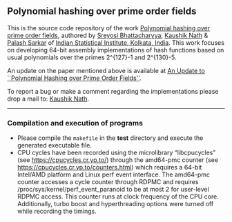 ## Polynomial hashing over prime order fields

This is the source code repository of the work [Polynomial hashing over prime order fields](https://www.aimsciences.org/article/doi/10.3934/amc.2024001), authored by [Sreyosi Bhattacharyya](bhattacharyya.sreyosi@gmail.com), [Kaushik Nath](kaushik.nath@yahoo.in) & [Palash Sarkar](palash@isical.ac.in) of [Indian Statistical Institute, Kolkata, India](https://www.isical.ac.in).
This work focuses on developing 64-bit assembly implementations of hash functions based on usual polynomials over the primes 2^{127}-1 and 2^{130}-5.

An update on the paper mentioned above is available at [An Update to ``Polynomial Hashing over Prime Order Fields''](https://eprint.iacr.org/2025/1224).

To report a bug or make a comment regarding the implementations please drop a mail to: [Kaushik Nath](kaushik.nath@yahoo.in).

---

### Compilation and execution of programs 
    
* Please compile the ```makefile``` in the **test** directory and execute the generated executable file. 
* CPU cycles have been recorded using the microlibrary “libcpucycles” (see https://cpucycles.cr.yp.to/) through the amd64-pmc counter (see https://cpucycles.cr.yp.to/counters.html) which requires a 64-bit Intel/AMD platform and Linux perf event interface. The amd64-pmc counter accesses a cycle counter through RDPMC and requires /proc/sys/kernel/perf_event_paranoid to be at most 2 for user-level RDPMC access. This counter runs at clock frequency of the CPU core. Additionally, turbo boost and hyperthreading options were turned off while recording the timings.
